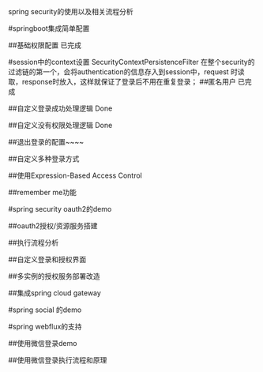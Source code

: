 spring security的使用以及相关流程分析

#springboot集成简单配置

##基础权限配置
已完成

#session中的context设置
SecurityContextPersistenceFilter 在整个security的过滤链的第一个，会将authentication的信息存入到session中，request
时读取，response时放入，这样就保证了登录后不用在重复登录；
##匿名用户
已完成

##自定义登录成功处理逻辑
Done

##自定义没有权限处理逻辑
Done

##退出登录的配置~~~~

##自定义多种登录方式


##使用Expression-Based Access Control

##remember me功能


#spring  security oauth2的demo

##oauth2授权/资源服务搭建

##执行流程分析

##自定义登录和授权界面

##多实例的授权服务部署改造

##集成spring cloud gateway


#spring  social 的demo


#spring webflux的支持

##使用微信登录demo

##使用微信登录执行流程和原理

